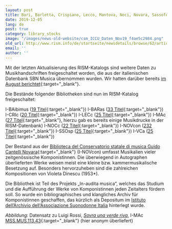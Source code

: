 ```yaml
---
layout: post
title: Bari, Barletta, Crispiano, Lecco, Mantova, Noci, Novara, Sassoferrato und Vercelli
date: 2019-12-05
lang: de
post: true
category: library_stocks
image: "/images/news-old-website/csm_ICCU_Daten_Nov19_f4ae5c2984.png"
old_url: http://www.rism.info/de/startseite/newsdetails/browse/62/article/64/bari-barletta-crispiano-lecco-mantova-noci-novara-sassoferrato-and-vercelli.html
email: ''
author: ''
---
```



Mit der letzten Aktualisierung des RISM-Katalogs sind weitere Daten zu Musikhandschriften freigeschaltet worden, die aus der italienischen Datenbank SBN Musica übernommen wurden. Wir hatten darüber bereits [im August berichtet](/self_representation/2019/08/08/new-music-manuscripts-from-italy-iccu-in-rism.html){:target="_blank"}.

Die Bestände folgender Bibliotheken sind nun im RISM-Katalog freigeschaltet:

I-BAibimus ([19 Titel](https://opac.rism.info/search?View=rism&siglum=I-BAibimus){:target="_blank"})
I-BARas ([33 Titel](https://opac.rism.info/search?View=rism&siglum=I-BARas){:target="_blank"})
I-CRIc ([20 Titel](https://opac.rism.info/search?View=rism&siglum=I-CRIc){:target="_blank"})
I-LECc ([25 Titel](https://opac.rism.info/search?View=rism&siglum=I-LECc){:target="_blank"})
I-MAc ([27 Titel](https://opac.rism.info/search?View=rism&siglum=I-MAc){:target="_blank"}, hierzu gab es bereits einige Musikdrucke in der RISM-Datenbank)
I-NOCc ([22 Titel](https://opac.rism.info/search?View=rism&siglum=I-NOCc){:target="_blank"})
I-NOVcon ([232 Titel](https://opac.rism.info/search?View=rism&siglum=I-NOVcon){:target="_blank"})
I-SSOsp ([25 Titel](https://opac.rism.info/search?View=rism&siglum=I-SSOsp){:target="_blank"})
I-VCa ([25 Titel](https://opac.rism.info/search?View=rism&siglum=I-VCa){:target="_blank"})

Der Bestand aus der [Biblioteca del Conservatorio statale di musica Guido Cantelli Novara](https://consno.it/biblioteca/){:target="_blank"} (I-NOVcon) umfasst Musikalien vieler zeitgenössische Komponistinnen. Die überwiegend in Autographen überlieferten Werke weisen meist eine kleine bzw. kammermusikalische Besetzung auf. Besonders hervorzuheben sind die zahlreichen Kompositionen von Violeta Dinescu (1953\*).

Die Bibliothek ist Teil des Projekts „In-audita musica“, welches das Studium und die Aufführung der Werke von Komponistinnen jeden Zeitalters fördern soll. So wurde ein bibliographisches und klangliches Archiv für Komponistinnen geschaffen, das kürzlich als Depositum im [Istituto dell’Archivio dell‘Associazione Suonodonne Italia](http://inauditamusica.consno.it/ "external-link-new-window") hinterlegt wurde.


_Abbildung_: Datensatz zu Luigi Rossi, [_Sovra una verde riva_](https://opac.rism.info/search?id=850736349&View=rism), I-MAc [MSS.MUS.113.43](http://id.sbn.it/bid/MSM0141670){:target="_blank"} (hier anonym überliefert)



